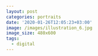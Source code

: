 ```yaml
---
layout: post
categories: portraits
date: '2020-01-26T12:05:23+03:00'
image: /images/illustration_6.jpg
image_size: 480x600
tags:
  - digital
---
```

